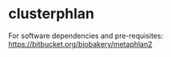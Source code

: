 # clusterphlan

For software dependencies and pre-requisites: https://bitbucket.org/biobakery/metaphlan2

